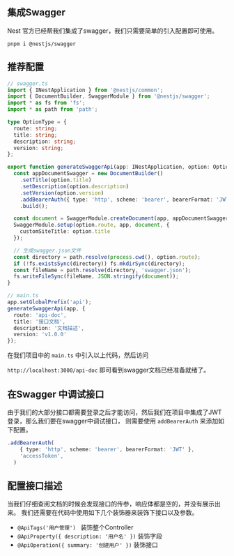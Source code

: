 ## 集成Swagger

Nest 官方已经帮我们集成了swagger，我们只需要简单的引入配置即可使用。

```
pnpm i @nestjs/swagger
```



## 推荐配置

```typescript
// swagger.ts
import { INestApplication } from '@nestjs/common';
import { DocumentBuilder, SwaggerModule } from '@nestjs/swagger';
import * as fs from 'fs';
import * as path from 'path';

type OptionType = {
  route: string;
  title: string;
  description: string;
  version: string;
};

export function generateSwaggerApi(app: INestApplication, option: OptionType) {
  const appDocumentSwagger = new DocumentBuilder()
    .setTitle(option.title)
    .setDescription(option.description)
    .setVersion(option.version)
    .addBearerAuth({ type: 'http', scheme: 'bearer', bearerFormat: 'JWT' }, 'accessToken')
    .build();

  const document = SwaggerModule.createDocument(app, appDocumentSwagger);
  SwaggerModule.setup(option.route, app, document, {
    customSiteTitle: option.title
  });

  // 生成swagger.json文件
  const directory = path.resolve(process.cwd(), option.route);
  if (!fs.existsSync(directory)) fs.mkdirSync(directory);
  const fileName = path.resolve(directory, 'swagger.json');
  fs.writeFileSync(fileName, JSON.stringify(document));
}

```

```typescript
// main.ts
app.setGlobalPrefix('api');
generateSwaggerApi(app, {
  route: 'api-doc',
  title: '接口文档',
  description: '文档描述',
  version: 'v1.0.0'
});
```

在我们项目中的 `main.ts` 中引入以上代码，然后访问  

`http://localhost:3000/api-doc` 即可看到swagger文档已经准备就绪了。



## 在Swagger 中调试接口

由于我们的大部分接口都需要登录之后才能访问，然后我们在项目中集成了JWT 登录，那么我们要在swagger中调试接口， 则需要使用 `addBearerAuth` 来添加如下配置。

```typescript
.addBearerAuth(
    { type: 'http', scheme: 'bearer', bearerFormat: 'JWT' },
    'accessToken',
  )
```



## 配置接口描述

当我们仔细查阅文档的时候会发现接口的传参，响应体都是空的，并没有展示出来。 我们还需要在代码中使用如下几个装饰器来装饰下接口以及参数。

- `@ApiTags('用户管理') ` 装饰整个Controller
- `@ApiProperty({ description: '用户名' })` 装饰字段
- `@ApiOperation({ summary: '创建用户' })` 装饰接口



